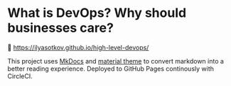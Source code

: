 # What is DevOps? Why should businesses care?

🔗 <https://ilyasotkov.github.io/high-level-devops/>

This project uses [MkDocs](https://github.com/mkdocs/mkdocs) and [material theme](https://github.com/squidfunk/mkdocs-material) to convert markdown into a better reading experience. Deployed to GitHub Pages continously with CircleCI.
